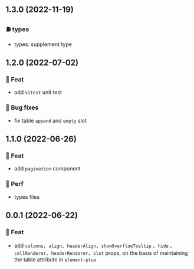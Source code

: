 ## 1.3.0 (2022-11-19)

### ⛽️ types

- types: supplement type

## 1.2.0 (2022-07-02)

### 🎫 Feat

- add `vitest` unit test

### 🐞 Bug fixes

- fix table `append` and `empty` slot

## 1.1.0 (2022-06-26)

### 🎫 Feat

- add `pagination` component

### 🍏 Perf

- types files

## 0.0.1 (2022-06-22)

### 🎫 Feat

- add `columns`、`align`、`headerAlign`、`showOverflowTooltip` 、`hide` 、`cellRenderer`、`headerRenderer`、`slot` props, on the basis of maintaining the table attribute in `element-plus`
